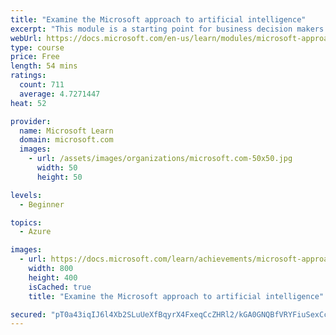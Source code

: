 ```yaml
---
title: "Examine the Microsoft approach to artificial intelligence"
excerpt: "This module is a starting point for business decision makers who want to understand how Microsoft is creating products, services, and solutions to help organizations leverage Artificial Intelligence (AI). We’ll also help you understand how these technologies relate to business problems."
webUrl: https://docs.microsoft.com/en-us/learn/modules/microsoft-approach-to-ai/
type: course
price: Free
length: 54 mins
ratings:
  count: 711
  average: 4.7271447
heat: 52

provider:
  name: Microsoft Learn
  domain: microsoft.com
  images:
    - url: /assets/images/organizations/microsoft.com-50x50.jpg
      width: 50
      height: 50

levels:
  - Beginner

topics:
  - Azure

images:
  - url: https://docs.microsoft.com/learn/achievements/microsoft-approach-to-ai-social.png
    width: 800
    height: 400
    isCached: true
    title: "Examine the Microsoft approach to artificial intelligence"

secured: "pT0a43iqIJ6l4Xb2SLuUeXfBqyrX4FxeqCcZHRl2/kGA0GNQBfVRYFiuSexCct4xL3X9oJvv4MMhRsJALUk+fB4yZn/tnlig7HT+xjRacF07GJs7iAkSqm3455+5lN1kqY/24PXtVzjye3BnvCigOYbFm79aClkWUWU4B32CLVUO6Zx5lh6A7oJk+UfFCrnX5Fea5moD+9p6r3aMCGNxlcQQq86ZEA3RicjNBtXk4DM60kNfR9LC26FdF45nLT/sQ5E8xnZH3CjlwmUTGuVo0qOEPu9SIw5IFL6kbkmVXBa5EN54x8k2N0KUIgwq+wtBuitrr6aEgl4mPnSVMMqome5EFdSo+vjWyDWQkHOiqDf4bAGVPOmE4TpyyxjuHq5AcIrS4yN6Vg83Ygo6SvcgYQ==;ZmQDUBTyG5gXRdDc+ELhLQ=="
---
```


